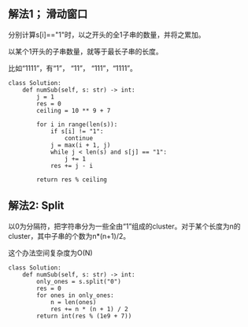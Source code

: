 ## 解法1； 滑动窗口

分别计算s[i]=="1"时，以之开头的全1子串的数量，并将之累加。

以某个1开头的子串数量，就等于最长子串的长度。

比如“1111”，有“1”， “11”， “111”，“1111”。

```
class Solution:
    def numSub(self, s: str) -> int:
        j = 1
        res = 0
        ceiling = 10 ** 9 + 7
        
        for i in range(len(s)):
            if s[i] != "1":
                continue
            j = max(i + 1, j)
            while j < len(s) and s[j] == "1":
                j += 1
            res += j - i
            
        return res % ceiling
```

## 解法2: Split
以0为分隔符，把字符串分为一些全由“1”组成的cluster。对于某个长度为n的cluster，其中子串的个数为n*(n+1)/2。

这个办法空间复杂度为O(N)

```
class Solution:
    def numSub(self, s: str) -> int:
        only_ones = s.split("0")
        res = 0
        for ones in only_ones:
            n = len(ones)
            res += n * (n + 1) / 2
        return int(res % (1e9 + 7))
```
